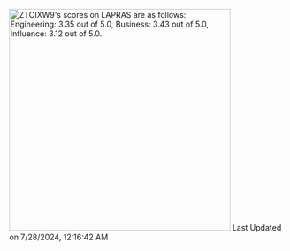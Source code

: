 <!---
- 👋 Hi, I’m @Khitoshi
- 👀 I’m interested in ...
- 🌱 I’m currently learning ...
- 💞️ I’m looking to collaborate on ...
- 📫 How to reach me ...

--->

<!---
Khitoshi/Khitoshi is a ✨ special ✨ repository because its `README.md` (this file) appears on your GitHub profile.
You can click the Preview link to take a look at your changes.
--->

<!--START_SECTION:lapras-card-->
<p ><a href="https://lapras.com/public/ZTOIXW9" target="_blank" rel="noopener noreferrer"><img alt="ZTOIXW9's scores on LAPRAS are as follows: Engineering: 3.35 out of 5.0, Business: 3.43 out of 5.0, Influence: 3.12 out of 5.0." src="https://lapras-card-generator.vercel.app/api/svg?e=3.35&b=3.43&i=3.12&b1=%23232323&b2=%236d6d6d&i1=%23212121&i2=%23818181&l=en" width="400" ></a>  
Last Updated on 7/28/2024, 12:16:42 AM</p>
<!--END_SECTION:lapras-card-->
